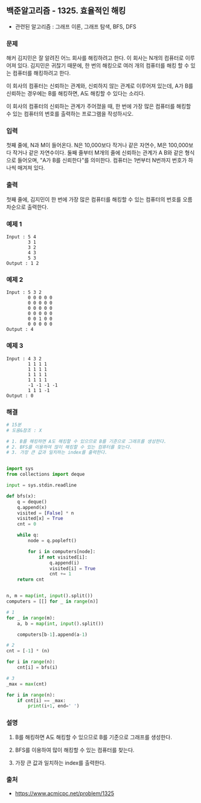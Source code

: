 ## 백준알고리즘 - 1325. 효율적인 해킹

- 관련된 알고리즘 : 그래프 이론, 그래프 탐색, BFS, DFS

### 문제

해커 김지민은 잘 알려진 어느 회사를 해킹하려고 한다. 이 회사는 N개의 컴퓨터로 이루어져 있다. 김지민은 귀찮기 때문에, 한 번의 해킹으로 여러 개의 컴퓨터를 해킹 할 수 있는 컴퓨터를 해킹하려고 한다.

이 회사의 컴퓨터는 신뢰하는 관계와, 신뢰하지 않는 관계로 이루어져 있는데, A가 B를 신뢰하는 경우에는 B를 해킹하면, A도 해킹할 수 있다는 소리다.

이 회사의 컴퓨터의 신뢰하는 관계가 주어졌을 때, 한 번에 가장 많은 컴퓨터를 해킹할 수 있는 컴퓨터의 번호를 출력하는 프로그램을 작성하시오.

### 입력

첫째 줄에, N과 M이 들어온다. N은 10,000보다 작거나 같은 자연수, M은 100,000보다 작거나 같은 자연수이다. 둘째 줄부터 M개의 줄에 신뢰하는 관계가 A B와 같은 형식으로 들어오며, "A가 B를 신뢰한다"를 의미한다. 컴퓨터는 1번부터 N번까지 번호가 하나씩 매겨져 있다.

### 출력

첫째 줄에, 김지민이 한 번에 가장 많은 컴퓨터를 해킹할 수 있는 컴퓨터의 번호를 오름차순으로 출력한다.

### 예제 1

```
Input : 5 4
        3 1
        3 2
        4 3
        5 3
Output : 1 2
```

### 예제 2

```
Input : 5 3 2
        0 0 0 0 0
        0 0 0 0 0
        0 0 0 0 0
        0 0 0 0 0
        0 0 1 0 0
        0 0 0 0 0
Output : 4
```

### 예제 3

```
Input : 4 3 2
        1 1 1 1
        1 1 1 1
        1 1 1 1
        1 1 1 1
        -1 -1 -1 -1
        1 1 1 -1
Output : 0
```

### 해결

```python
# 15분
# 도움&참조 : X

# 1. B를 해킹하면 A도 해킹할 수 있으므로 B를 기준으로 그래프를 생성한다.
# 2. BFS를 이용하여 많이 해킹할 수 있는 컴퓨터를 찾는다.
# 3. 가장 큰 값과 일치하는 index를 출력한다.


import sys
from collections import deque

input = sys.stdin.readline

def bfs(x):
    q = deque()
    q.append(x)
    visited = [False] * n
    visited[x] = True
    cnt = 0

    while q:
        node = q.popleft()

        for i in computers[node]:
            if not visited[i]:
                q.append(i)
                visited[i] = True
                cnt += 1
    return cnt


n, m = map(int, input().split())
computers = [[] for _ in range(n)]

# 1
for _ in range(m):
    a, b = map(int, input().split())

    computers[b-1].append(a-1)

# 2
cnt = [-1] * (n)

for i in range(n):
    cnt[i] = bfs(i)

# 3
_max = max(cnt)

for i in range(n):
    if cnt[i] == _max:
        print(i+1, end=' ')
```

### 설명

1. B를 해킹하면 A도 해킹할 수 있으므로 B를 기준으로 그래프를 생성한다.

2. BFS를 이용하여 많이 해킹할 수 있는 컴퓨터를 찾는다.

3. 가장 큰 값과 일치하는 index를 출력한다.

### 출처

- https://www.acmicpc.net/problem/1325

